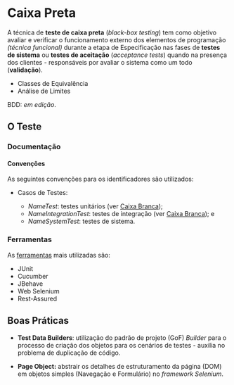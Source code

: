 # Caixa Preta

A técnica de **teste de caixa preta** (_black-box testing_) tem como objetivo avaliar e verificar o funcionamento externo dos elementos de programação _(técnica funcional)_ durante a etapa de Especificação nas fases de **testes de sistema** ou **testes de aceitação** (_acceptance tests_) quando na presença dos clientes - responsáveis por avaliar o sistema como um todo (**validação**).

* Classes de Equivalência
* Análise de Limites

BDD: _em edição_.

## O Teste

### Documentação

#### Convenções

As seguintes convenções para os identificadores são utilizados:

* Casos de Testes:

  * _NameTest_: testes unitários (ver [Caixa Branca](/testes/caixa-branca.md));
  * _NameIntegrationTest_: testes de integração (ver [Caixa Branca](/testes/caixa-branca.md)); e
  * _NameSystemTest_: testes de sistema.

### Ferramentas

As [ferramentas](ferramentas.md) mais utilizadas são:

* JUnit
* Cucumber
* JBehave
* Web Selenium
* Rest-Assured

## Boas Práticas

* **Test Data Builders**: utilização do padrão de projeto (GoF) _Builder_ para o processo de criação dos objetos para os cenários de testes - auxilia no problema de duplicação de código.

* **Page Object:** abstrair os detalhes de estruturamento da página (DOM) em objetos simples (Navegação e Formulário) no _framework Selenium_.
